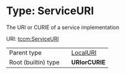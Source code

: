 
# Type: ServiceURI


The URI or CURIE of a service implementation

URI: [tccm:ServiceURI](https://hotecosystem.org/tccm/ServiceURI)

|  |  |  |
| --- | --- | --- |
| Parent type | | [LocalURI](types/LocalURI.md) |
| Root (builtin) type | | **URIorCURIE** |
